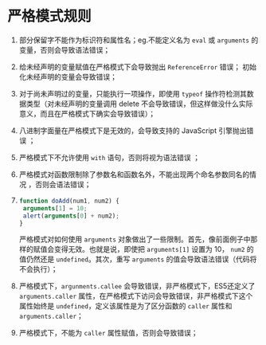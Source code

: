 # 严格模式规则

1. 部分保留字不能作为标识符和属性名；eg.不能定义名为 `eval` 或 `arguments` 的变量，否则会导致语法错误；<br />
2. 给未经声明的变量赋值在严格模式下会导致抛出 `ReferenceError` 错误； 初始化未经声明的变量会导致错误；<br />
3. 对于尚未声明过的变量，只能执行一项操作，即使用 `typeof` 操作符检测其数据类型（对未经声明的变量调用 delete 不会导致错误，但这样做没什么实际意义，而且在严格模式下确实会导致错误）；<br />
4. 八进制字面量在严格模式下是无效的，会导致支持的 JavaScript 引擎抛出错误 ；<br />
5. 严格模式下不允许使用 `with` 语句，否则将视为语法错误 ；<br />
6. 严格模式对函数限制除了参数名和函数名外，不能出现两个命名参数同名的情况 ，否则会语法错误；<br />
7. ```javascript
   function doAdd(num1, num2) {
    arguments[1] = 10;
    alert(arguments[0] + num2);
   }
   ```

   严格模式对如何使用 `arguments` 对象做出了一些限制。首先，像前面例子中那样的赋值会变得无效。也就是说，即使把 `arguments[1]` 设置为 10， `num2` 的值仍然还是 `undefined`。其次，重写 `arguments` 的值会导致语法错误（代码将不会执行）；<br />

8. 严格模式下，`argunments.callee` 会导致错误，非严格模式下，ES5还定义了 `arguments.caller` 属性，在严格模式下访问会导致错误，非严格模式下这个属性始终是 `undefined`，定义该属性是为了区分函数的 `caller` 属性和 `arguments.caller`；<br />
9. 严格模式下，不能为 `caller` 属性赋值，否则会导致错误；<br />


